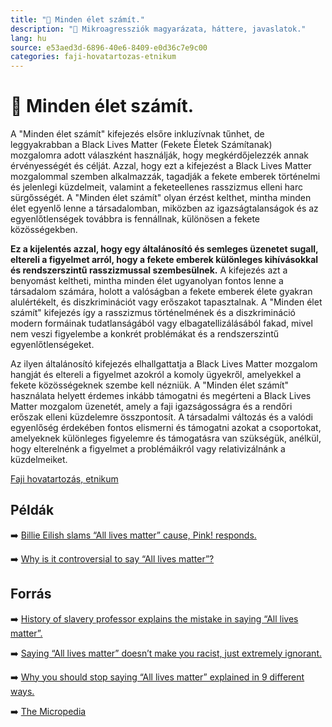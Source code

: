 ```yaml
---
title: "🚫 Minden élet számít."
description: "🚫 Mikroagressziók magyarázata, háttere, javaslatok."
lang: hu
source: e53aed3d-6896-40e6-8409-e0d36c7e9c00
categories: faji-hovatartozas-etnikum
---
```


<div class="wiki-content agression-title">

# 🚫 Minden élet számít.

A "Minden élet számít" kifejezés elsőre inkluzívnak tűnhet, de leggyakrabban a Black Lives Matter (Fekete Életek Számítanak) mozgalomra adott válaszként használják, hogy megkérdőjelezzék annak érvényességét és célját. Azzal, hogy ezt a kifejezést a Black Lives Matter mozgalommal szemben alkalmazzák, tagadják a fekete emberek történelmi és jelenlegi küzdelmeit, valamint a feketeellenes rasszizmus elleni harc sürgősségét. A "Minden élet számít" olyan érzést kelthet, mintha minden élet egyenlő lenne a társadalomban, miközben az igazságtalanságok és az egyenlőtlenségek továbbra is fennállnak, különösen a fekete közösségekben.

**Ez a kijelentés azzal, hogy egy általánosító és semleges üzenetet sugall, eltereli a figyelmet arról, hogy a fekete emberek különleges kihívásokkal és rendszerszintű rasszizmussal szembesülnek.** A kifejezés azt a benyomást keltheti, mintha minden élet ugyanolyan fontos lenne a társadalom számára, holott a valóságban a fekete emberek élete gyakran alulértékelt, és diszkriminációt vagy erőszakot tapasztalnak. A "Minden élet számít" kifejezés így a rasszizmus történelmének és a diszkrimináció modern formáinak tudatlanságából vagy elbagatellizálásából fakad, mivel nem veszi figyelembe a konkrét problémákat és a rendszerszintű egyenlőtlenségeket.

Az ilyen általánosító kifejezés elhallgattatja a Black Lives Matter mozgalom hangját és eltereli a figyelmet azokról a komoly ügyekről, amelyekkel a fekete közösségeknek szembe kell nézniük. A "Minden élet számít" használata helyett érdemes inkább támogatni és megérteni a Black Lives Matter mozgalom üzenetét, amely a faji igazságosságra és a rendőri erőszak elleni küzdelemre összpontosít. A társadalmi változás és a valódi egyenlőség érdekében fontos elismerni és támogatni azokat a csoportokat, amelyeknek különleges figyelemre és támogatásra van szükségük, anélkül, hogy elterelnénk a figyelmet a problémáikról vagy relativizálnánk a küzdelmeiket.

<div class="categories">

[Faji hovatartozás, etnikum](/#/entry?id=faji-hovatartozas-etnikum)

</div>

## Példák

➡️ [Billie Eilish slams “All lives matter” cause, Pink! responds.](https://youtu.be/qM2AAZ0M620)

➡️ [Why is it controversial to say “All lives matter”?](https://youtu.be/BtFKIPugsok)

## Forrás

➡️ [History of slavery professor explains the mistake in saying “All lives matter”.](https://www.elle.com/uk/life-and-culture/culture/a32800835/all-lives-matter-fake-equality/ )

➡️ [Saying “All lives matter” doesn’t make you racist, just extremely ignorant.](https://www.cleveland.com/entertainment/2020/06/saying-all-lives-matter-doesnt-make-you-racist-just-extremely-ignorant.html )

➡️ [Why you should stop saying “All lives matter” explained in 9 different ways.](https://www.vox.com/2016/7/11/12136140/black-all-lives-matter)

➡️ [The Micropedia](https://www.themicropedia.org/)


</div>